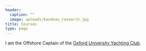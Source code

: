 ```yaml
---
header:
  caption: ""
  image: uploads/bandeau_research.jpg
title: Courses
type: page
---
```


I am the Offshore Captain of the [Oxford University Yachting Club](ouyc.co.uk).